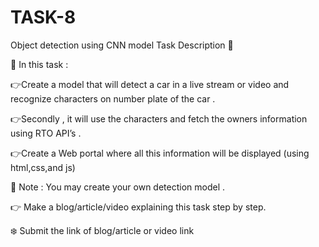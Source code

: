 # TASK-8
Object detection using CNN model
Task Description 📄

📌 In this task :

👉Create a model that will detect a car in a live stream or video and recognize characters on number plate of the car .

👉Secondly , it will use the characters and fetch the owners information using RTO API’s .

👉Create a Web portal where all this information will be displayed (using html,css,and js)

📌 Note : You may create your own detection model .

👉 Make a blog/article/video explaining this task step by step.

❄️ Submit the link of blog/article or video link
